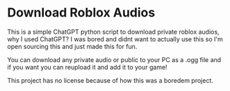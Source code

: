 # Download Roblox Audios

This is a simple ChatGPT python script to download private roblox audios, why I used ChatGPT? I was bored and didnt want to actually use this so I'm open sourcing this and just made this for fun.

You can download any private audio or public to your PC as a .ogg file and if you want you can reupload it and add it to your game!

This project has no license because of how this was a boredem project. 
